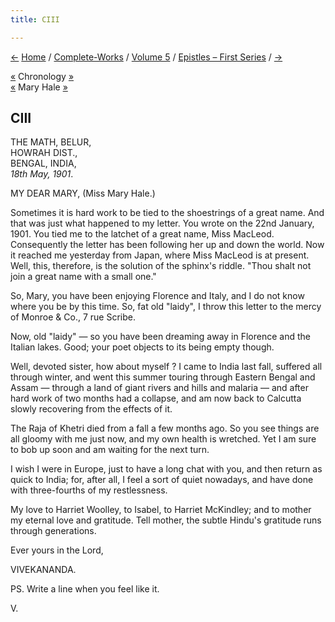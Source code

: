 ```yaml
---
title: CIII

---
```

<div>

[←](102_swarup.htm) [Home](../../../index.htm) /
[Complete-Works](../../complete_works.htm) / [Volume
5](../volume_5_contents.htm) / [Epistles – First
Series](epistles_first_series_contents.htm) / [→](104_shashi.htm)

  

[«](102_swarup.htm) Chronology [»](104_shashi.htm)  
[«](../../volume_8/epistles_fourth_series/183_sister.htm) Mary Hale
[»](108_mary.htm)

## CIII

THE MATH, BELUR,  
HOWRAH DIST.,  
BENGAL, INDIA,  
*18th May, 1901*.

MY DEAR MARY, (Miss Mary Hale.)

Sometimes it is hard work to be tied to the shoestrings of a great name.
And that was just what happened to my letter. You wrote on the 22nd
January, 1901. You tied me to the latchet of a great name, Miss MacLeod.
Consequently the letter has been following her up and down the world.
Now it reached me yesterday from Japan, where Miss MacLeod is at
present. Well, this, therefore, is the solution of the sphinx's riddle.
"Thou shalt not join a great name with a small one."

So, Mary, you have been enjoying Florence and Italy, and I do not know
where you be by this time. So, fat old "laidy", I throw this letter to
the mercy of Monroe & Co., 7 rue Scribe.

Now, old "laidy" — so you have been dreaming away in Florence and the
Italian lakes. Good; your poet objects to its being empty though.

Well, devoted sister, how about myself ? I came to India last fall,
suffered all through winter, and went this summer touring through
Eastern Bengal and Assam — through a land of giant rivers and hills and
malaria — and after hard work of two months had a collapse, and am now
back to Calcutta slowly recovering from the effects of it.

The Raja of Khetri died from a fall a few months ago. So you see things
are all gloomy with me just now, and my own health is wretched. Yet I am
sure to bob up soon and am waiting for the next turn.

I wish I were in Europe, just to have a long chat with you, and then
return as quick to India; for, after all, I feel a sort of quiet
nowadays, and have done with three-fourths of my restlessness.

My love to Harriet Woolley, to Isabel, to Harriet McKindley; and to
mother my eternal love and gratitude. Tell mother, the subtle Hindu's
gratitude runs through generations.

Ever yours in the Lord,

VIVEKANANDA.

PS. Write a line when you feel like it.

V.

</div>
